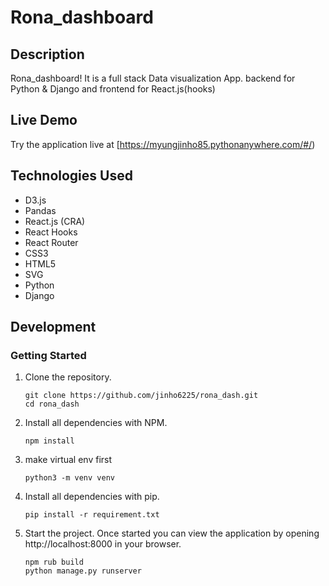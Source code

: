 # Rona_dashboard

## Description

Rona_dashboard! It is a full stack Data visualization App. backend for Python & Django and frontend for React.js(hooks)


## Live Demo

Try the application live at [https://myungjinho85.pythonanywhere.com/#/)

## Technologies Used

- D3.js
- Pandas
- React.js (CRA)
- React Hooks
- React Router
- CSS3
- HTML5
- SVG
- Python
- Django


## Development

### Getting Started

1. Clone the repository.

   ```shell
   git clone https://github.com/jinho6225/rona_dash.git
   cd rona_dash
   ```

2. Install all dependencies with NPM.

   ```shell
   npm install
   ```

3. make virtual env first

   ```shell
   python3 -m venv venv
   ```
   
4. Install all dependencies with pip.

   ```shell
   pip install -r requirement.txt
   ```
   
5. Start the project. Once started you can view the application by opening http://localhost:8000 in your browser.

   ```shell
   npm rub build
   python manage.py runserver
   ```
